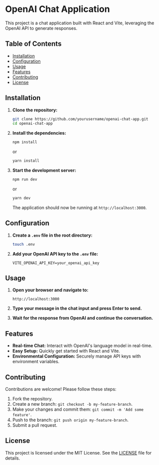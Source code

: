# OpenAI Chat Application

This project is a chat application built with React and Vite, leveraging the OpenAI API to generate responses.

## Table of Contents

- [Installation](#installation)
- [Configuration](#configuration)
- [Usage](#usage)
- [Features](#features)
- [Contributing](#contributing)
- [License](#license)

## Installation

1. **Clone the repository:**

   ```bash
   git clone https://github.com/yourusername/openai-chat-app.git
   cd openai-chat-app
   ```

2. **Install the dependencies:**

   ```bash
   npm install
   ```

   or

   ```bash
   yarn install
   ```

3. **Start the development server:**

   ```bash
   npm run dev
   ```

   or

   ```bash
   yarn dev
   ```

   The application should now be running at `http://localhost:3000`.

## Configuration

1. **Create a `.env` file in the root directory:**

   ```bash
   touch .env
   ```

2. **Add your OpenAI API key to the `.env` file:**

   ```plaintext
   VITE_OPENAI_API_KEY=your_openai_api_key
   ```

## Usage

1. **Open your browser and navigate to:**

   ```
   http://localhost:3000
   ```

2. **Type your message in the chat input and press Enter to send.**
3. **Wait for the response from OpenAI and continue the conversation.**

## Features

- **Real-time Chat:** Interact with OpenAI's language model in real-time.
- **Easy Setup:** Quickly get started with React and Vite.
- **Environmental Configuration:** Securely manage API keys with environment variables.

## Contributing

Contributions are welcome! Please follow these steps:

1. Fork the repository.
2. Create a new branch: `git checkout -b my-feature-branch`.
3. Make your changes and commit them: `git commit -m 'Add some feature'`.
4. Push to the branch: `git push origin my-feature-branch`.
5. Submit a pull request.

## License

This project is licensed under the MIT License. See the [LICENSE](LICENSE) file for details.
